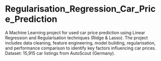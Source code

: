 # Regularisation_Regression_Car_Price_Prediction
A Machine Learning project for used car price prediction using Linear Regression and Regularisation techniques (Ridge &amp; Lasso). The project includes data cleaning, feature engineering, model building, regularisation, and performance comparison to identify key factors influencing car prices. Dataset: 15,915 car listings from AutoScout (Germany).
